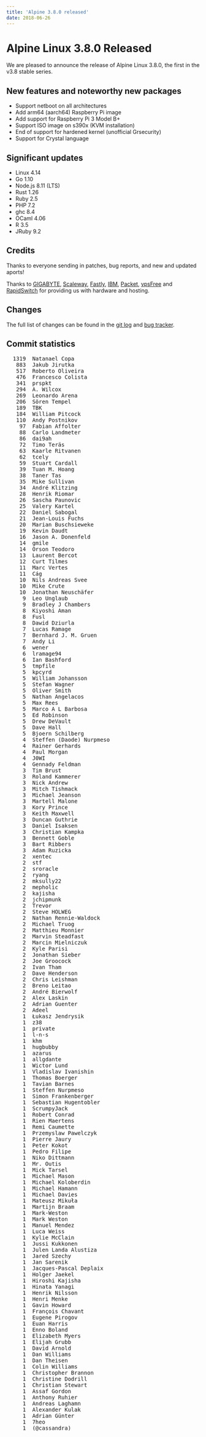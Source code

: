 ```yaml
---
title: 'Alpine 3.8.0 released'
date: 2018-06-26
---
```


Alpine Linux 3.8.0 Released
===========================

We are pleased to announce the release of Alpine Linux 3.8.0, the first in
the v3.8 stable series.

New features and noteworthy new packages
----------------------------------------
* Support netboot on all architectures
* Add arm64 (aarch64) Raspberry Pi image
* Add support for Raspberry Pi 3 Model B+
* Support ISO image on s390x (KVM installation)
* End of support for hardened kernel (unofficial Grsecurity)
* Support for Crystal language

Significant updates
-------------------
* Linux 4.14
* Go 1.10
* Node.js 8.11 (LTS)
* Rust 1.26
* Ruby 2.5
* PHP 7.2
* ghc 8.4
* OCaml 4.06
* R 3.5
* JRuby 9.2

Credits
-------
Thanks to everyone sending in patches, bug reports, and new and updated aports!

Thanks to [GIGABYTE][1], [Scaleway][2], [Fastly][3], [IBM][4], [Packet][5],
[vpsFree][6] and [RapidSwitch][7] for providing us with hardware and
hosting.

Changes
-------
The full list of changes can be found in the [git log][8] and [bug tracker][9].


[1]: http://b2b.gigabyte.com/
[2]: https://scaleway.com/
[3]: https://www.fastly.com/
[4]: https://ibm.com/
[5]: https://packet.net/
[6]: https://vpsfree.org
[7]: https://www.rapidswitch.com/
[8]: http://git.alpinelinux.org/cgit/aports/log/?h=v3.8.0
[9]: https://bugs.alpinelinux.org/versions/125


Commit statistics
-----------------
<pre>
  1319	Natanael Copa
   883	Jakub Jirutka
   517	Roberto Oliveira
   476	Francesco Colista
   341	prspkt
   294	A. Wilcox
   269	Leonardo Arena
   206	Sören Tempel
   189	TBK
   184	William Pitcock
   110	Andy Postnikov
    97	Fabian Affolter
    88	Carlo Landmeter
    86	dai9ah
    72	Timo Teräs
    63	Kaarle Ritvanen
    62	tcely
    59	Stuart Cardall
    39	Tuan M. Hoang
    38	Taner Tas
    35	Mike Sullivan
    34	André Klitzing
    28	Henrik Riomar
    26	Sascha Paunovic
    25	Valery Kartel
    22	Daniel Sabogal
    21	Jean-Louis Fuchs
    20	Marian Buschsieweke
    19	Kevin Daudt
    16	Jason A. Donenfeld
    14	gmile
    14	Orson Teodoro
    13	Laurent Bercot
    12	Curt Tilmes
    11	Marc Vertes
    11	Cág
    10	Nils Andreas Svee
    10	Mike Crute
    10	Jonathan Neuschäfer
     9	Leo Unglaub
     9	Bradley J Chambers
     8	Kiyoshi Aman
     8	Fusl
     8	Dawid Dziurla
     7	Lucas Ramage
     7	Bernhard J. M. Gruen
     7	Andy Li
     6	wener
     6	lramage94
     6	Ian Bashford
     5	tmpfile
     5	kpcyrd
     5	William Johansson
     5	Stefan Wagner
     5	Oliver Smith
     5	Nathan Angelacos
     5	Max Rees
     5	Marco A L Barbosa
     5	Ed Robinson
     5	Drew DeVault
     5	Dave Hall
     5	Bjoern Schilberg
     4	Steffen (Daode) Nurpmeso
     4	Rainer Gerhards
     4	Paul Morgan
     4	J0WI
     4	Gennady Feldman
     3	Tim Brust
     3	Roland Kammerer
     3	Nick Andrew
     3	Mitch Tishmack
     3	Michael Jeanson
     3	Martell Malone
     3	Kory Prince
     3	Keith Maxwell
     3	Duncan Guthrie
     3	Daniel Isaksen
     3	Christian Kampka
     3	Bennett Goble
     3	Bart Ribbers
     3	Adam Ruzicka
     2	xentec
     2	stf
     2	sroracle
     2	ryang
     2	mksully22
     2	mepholic
     2	kajisha
     2	jchipmunk
     2	Trevor
     2	Steve HOLWEG
     2	Nathan Rennie-Waldock
     2	Michael Truog
     2	Matthieu Monnier
     2	Marvin Steadfast
     2	Marcin Mielniczuk
     2	Kyle Parisi
     2	Jonathan Sieber
     2	Joe Groocock
     2	Ivan Tham
     2	Dave Henderson
     2	Chris Leishman
     2	Breno Leitao
     2	André Bierwolf
     2	Alex Laskin
     2	Adrian Guenter
     2	Adeel
     1	Łukasz Jendrysik
     1	z38
     1	private
     1	l-n-s
     1	khm
     1	hugbubby
     1	azarus
     1	allgdante
     1	Wictor Lund
     1	Vladislav Ivanishin
     1	Thomas Boerger
     1	Tavian Barnes
     1	Steffen Nurpmeso
     1	Simon Frankenberger
     1	Sebastian Hugentobler
     1	ScrumpyJack
     1	Robert Conrad
     1	Rien Maertens
     1	Remi Caumette
     1	Przemyslaw Pawelczyk
     1	Pierre Jaury
     1	Peter Kokot
     1	Pedro Filipe
     1	Niko Dittmann
     1	Mr. Outis
     1	Mick Tarsel
     1	Michael Mason
     1	Michael Koloberdin
     1	Michael Hamann
     1	Michael Davies
     1	Mateusz Mikuła
     1	Martijn Braam
     1	Mark-Weston
     1	Mark Weston
     1	Manuel Mendez
     1	Luca Weiss
     1	Kylie McClain
     1	Jussi Kukkonen
     1	Julen Landa Alustiza
     1	Jared Szechy
     1	Jan Sarenik
     1	Jacques-Pascal Deplaix
     1	Holger Jaekel
     1	Hiroshi Kajisha
     1	Hinata Yanagi
     1	Henrik Nilsson
     1	Henri Menke
     1	Gavin Howard
     1	François Chavant
     1	Eugene Pirogov
     1	Euan Harris
     1	Enno Boland
     1	Elizabeth Myers
     1	Elijah Grubb
     1	David Arnold
     1	Dan Williams
     1	Dan Theisen
     1	Colin Williams
     1	Christopher Brannon
     1	Christine Dodrill
     1	Christian Stewart
     1	Assaf Gordon
     1	Anthony Ruhier
     1	Andreas Laghamn
     1	Alexander Kulak
     1	Adrian Günter
     1	7heo
     1	(@cassandra)
</pre>

